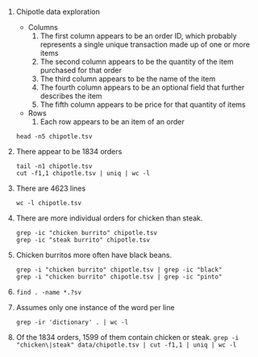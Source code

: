 1. Chipotle data exploration
	* Columns
		1. The first column appears to be an order ID, which probably represents a single unique transaction made up of one or more items
		2. The second column appears to be the quantity of the item purchased for that order
		3. The third column appears to be the name of the item
		4. The fourth column appears to be an optional field that further describes the item
		5. The fifth column appears to be price for that quantity of items
	* Rows
		1. Each row appears to be an item of an order
		
	```head -n5 chipotle.tsv```
2. There appear to be 1834 orders

	```
	tail -n1 chipotle.tsv
	cut -f1,1 chipotle.tsv | uniq | wc -l
	```
3. There are 4623 lines

	```wc -l chipotle.tsv```
4. There are more individual orders for chicken than steak.

	```
	grep -ic "chicken burrito" chipotle.tsv
	grep -ic "steak burrito" chipotle.tsv
	```
5. Chicken burritos more often have black beans.

	```
	grep -i "chicken burrito" chipotle.tsv | grep -ic "black"
	grep -i "chicken burrito" chipotle.tsv | grep -ic "pinto"
	```
6. ```find . -name *.?sv```
7. Assumes only one instance of the word per line

	```grep -ir 'dictionary' . | wc -l```

8. Of the 1834 orders, 1599 of them contain chicken or steak.
	```grep -i "chicken\|steak" data/chipotle.tsv | cut -f1,1 | uniq | wc -l```